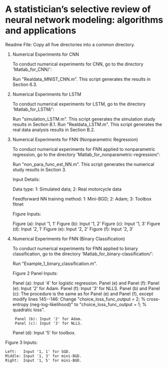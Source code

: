 # A statistician’s selective review of neural network modeling: algorithms and applications
Readme File: Copy all five directories into a common directory.

1. Numerical Experiments for CNN

   To conduct numerical experiments for CNN, go to the directory 'Matlab_for_CNN/':

    Run "Realdata_MNIST_CNN.m". This script generates the results in Section 6.3.

2. Numerical Experiments for LSTM

   To conduct numerical experiments for LSTM, go to the directory 'Matlab_for_LSTM/':

    Run "simulation_LSTM.m". This script generates the simulation study results in Section B.1.
    Run "Realdata_LSTM.m".   This script generates the real data analysis results in Section B.2.

3. Numerical Experiments for FNN (Nonparametric Regression)

   To conduct numerical experiments for FNN applied to nonparametric regression, go to the directory 'Matlab_for_nonparametric-regression/':

    Run "non_para_func_est_NN.m". This script generates the numerical study results in Section 3.

    Input Details:

    Data type:
        1: Simulated data;  2: Real motorcycle data

    Feedforward NN training method:
        1: Mini-BGD;  2: Adam;  3: Toolbox fitnet

    Figure Inputs:

    Figure (a): Input '1, 1'
    Figure (b): Input '1, 2'
    Figure (c): Input '1, 3'
    Figure (d): Input '2, 1'
    Figure (e): Input '2, 2'
    Figure (f): Input '2, 3'

4. Numerical Experiments for FNN (Binary Classification)

   To conduct numerical experiments for FNN applied to binary classification, go to the directory 'Matlab_for_binary-classification/':

    Run "Example_1_binary_classification.m".

    Figure 2 Panel Inputs:

    Panel (a): Input '4' for logistic regression.
    Panel (e) and Panel (f):
        Panel (e): Input '2' for Adam.
        Panel (f): Input '3' for NLLS.
    Panel (b) and Panel (c): The procedure is the same as for Panel (e) and Panel (f), except modify lines 145--146:
        Change "choice_loss_func_output = 2; % cross-entropy (neg-log-likelihood)"
        to
        "choice_loss_func_output = 1; % quadratic loss".

        Panel (b): Input '2' for Adam.
        Panel (c): Input '3' for NLLS.
    Panel (d): Input '5' for toolbox.

Figure 3 Inputs:

    Left:   Input '1, 1' for SGD.
    Middle: Input '1, 3' for mini-BGD.
    Right:  Input '1, 5' for mini-BGD.
